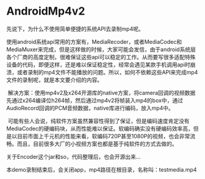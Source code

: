 # AndroidMp4v2
 先说下，为什么不使用简单便捷的系统API去录制mp4呢。

 使用android系统api常用的方案有，MediaRecoder，或者MediaCodec和MediaMuxer来完成，但是这样做的时候，大家可能会发信，由于android系统层各个厂商的高度定制，很难保证这些api可以稳定的工作。从而要写很多适配特殊设备的代码，即便这样，还是难以保证稳定性，经常会遇见某款手机调用api时崩溃，或者录制的mp4文件不能播放的问题。所以，如何不依赖这些API来完成mp4文件的录制呢，就是本文要介绍的内容。

 解决方案：使用mp4v2及x264开源库的native方案，将camera回调的视频数据先通过x264编译位h264帧，然后通过mp4v2将帧装入mp4的box中，通过AudioRecord回调的PCM音频数据，native库进行编码，放入mp4中。

 可能有些人会说，纯软件方案虽然兼容性得到了保证，但是编码速度肯定没有MediaCodec的硬编码块，从而性能难以保证。软编码确实没有硬编码效率高，但是以目前市面上千元机的性能来看，软编码720P甚至1080P的视频，也会非常流畅。而且，目前很多大厂的小视频方案也都是基于纯软件的方式去做的。
 
 关于Encoder这个jar和so，代码整理后，也会开源出来...

 本demo录制结束后，会关闭app，mp4路径在根目录，名称叫：testmedia.mp4
